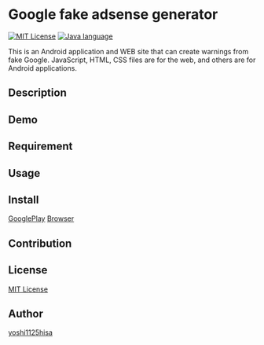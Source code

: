 # Google fake adsense generator

[![MIT License](http://img.shields.io/badge/license-MIT-blue.svg?style=flat)](LICENSE)
[![Java language](https://img.shields.io/badge/language-Java-green.svg?style=flat)](LANGUAGE)

This is an Android application and WEB site that can create warnings from fake Google. JavaScript, HTML, CSS files are for the web, and others are for Android applications.

## Description

## Demo

## Requirement

## Usage

## Install
[GooglePlay](https://play.google.com/store/apps/details?id=com.developer.yoshi1125hisa.googlealert)
[Browser]()

## Contribution


## License
[MIT License]()

## Author

[yoshi1125hisa](https://github.com/yoshi1125hisa)
